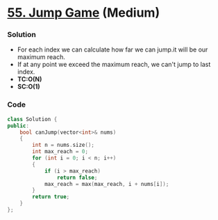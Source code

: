 # [55. Jump Game](https://leetcode.com/problems/jump-game/) (Medium)

### Solution

-   For each index we can calculate how far we can jump.it will be our maximum reach.
-   If at any point we exceed the maximum reach, we can't jump to last index.
-   **TC:O(N)**
-   **SC:O(1)**

### Code

```cpp
class Solution {
public:
    bool canJump(vector<int>& nums)
    {
        int n = nums.size();
        int max_reach = 0;
        for (int i = 0; i < n; i++)
        {
            if (i > max_reach)
                return false;
            max_reach = max(max_reach, i + nums[i]);
        }
        return true;
    }
};
```
